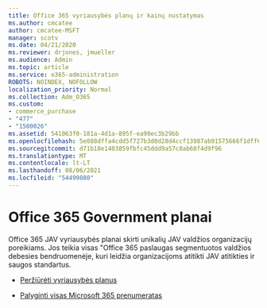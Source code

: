 ```yaml
---
title: Office 365 vyriausybės planų ir kainų nustatymas
ms.author: cmcatee
author: cmcatee-MSFT
manager: scotv
ms.date: 04/21/2020
ms.reviewer: drjones, jmueller
ms.audience: Admin
ms.topic: article
ms.service: o365-administration
ROBOTS: NOINDEX, NOFOLLOW
localization_priority: Normal
ms.collection: Adm_O365
ms.custom:
- commerce_purchase
- "477"
- "1500026"
ms.assetid: 541063f0-181a-4d1a-895f-ea90ec3b29bb
ms.openlocfilehash: 5e888dffa4cdd5f727b3d0d28d4ccf13987ab91575666f1dff62c684308da06e
ms.sourcegitcommit: d71b18e1403859fbfc45ddd9a57c8ab68f4d9f96
ms.translationtype: MT
ms.contentlocale: lt-LT
ms.lasthandoff: 08/06/2021
ms.locfileid: "54499880"
---
```

# <a name="office-365-government-plans"></a>Office 365 Government planai

Office 365 JAV vyriausybės planai skirti unikalių JAV valdžios organizacijų poreikiams. Jos teikia visas "Office 365 paslaugas segmentuotos valdžios debesies bendruomenėje, kuri leidžia organizacijoms atitikti JAV atitikties ir saugos standartus.
  
- [Peržiūrėti vyriausybės planus](https://products.office.com/government/compare-office-365-government-plans)

- [Palyginti visas Microsoft 365 prenumeratas](https://products.office.com/business/compare-more-office-365-for-business-plans)